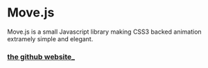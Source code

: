 
# Move.js
Move.js is a small Javascript library making CSS3 backed animation extramely simple and elegant.

### [the github website_](http://visionmedia.github.io/move.js/)
